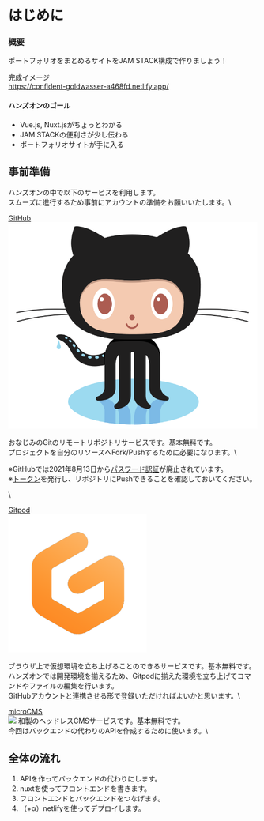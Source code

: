 # はじめに

### 概要

ポートフォリオをまとめるサイトをJAM STACK構成で作りましょう！

完成イメージ\
https://confident-goldwasser-a468fd.netlify.app/

#### ハンズオンのゴール

* Vue.js, Nuxt.jsがちょっとわかる
* JAM STACKの便利さが少し伝わる
* ポートフォリオサイトが手に入る

## 事前準備

ハンズオンの中で以下のサービスを利用します。\
スムーズに進行するため事前にアカウントの準備をお願いいたします。\


[GitHub](https://github.com)\
![](image/octcat.png)

おなじみのGitのリモートリポジトリサービスです。基本無料です。\
プロジェクトを自分のリソースへFork/Pushするために必要になります。\


※GitHubでは2021年8月13日から[パスワード認証](https://github.blog/2020-12-15-token-authentication-requirements-for-git-operations/)が廃止されています。\
※[トークン](https://docs.github.com/ja/github/authenticating-to-github/keeping-your-account-and-data-secure/creating-a-personal-access-token)を発行し、リポジトリにPushできることを確認しておいてください。

\


[Gitpod](https://www.gitpod.io)\
![](image/gitpod.png)&#x20;

ブラウザ上で仮想環境を立ち上げることのできるサービスです。基本無料です。\
ハンズオンでは開発環境を揃えるため、Gitpodに揃えた環境を立ち上げてコマンドやファイルの編集を行います。\
GitHubアカウントと連携させる形で登録いただければよいかと思います。\


[microCMS](https://microcms.io)\
![](image/microCMS\_logo.png) 和製のヘッドレスCMSサービスです。基本無料です。\
今回はバックエンドの代わりのAPIを作成するために使います。\


## 全体の流れ

1. APIを作ってバックエンドの代わりにします。
2. nuxtを使ってフロントエンドを書きます。
3. フロントエンドとバックエンドをつなげます。
4. （+α）netlifyを使ってデプロイします。
